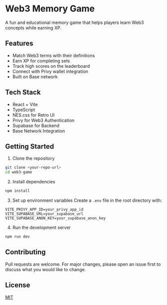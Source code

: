 # Web3 Memory Game

A fun and educational memory game that helps players learn Web3 concepts while earning XP.

## Features

- Match Web3 terms with their definitions
- Earn XP for completing sets
- Track high scores on the leaderboard
- Connect with Privy wallet integration
- Built on Base network

## Tech Stack

- React + Vite
- TypeScript
- NES.css for Retro UI
- Privy for Web3 Authentication
- Supabase for Backend
- Base Network Integration

## Getting Started

1. Clone the repository
```bash
git clone <your-repo-url>
cd web3-game
```

2. Install dependencies
```bash
npm install
```

3. Set up environment variables
Create a `.env` file in the root directory with:
```env
VITE_PRIVY_APP_ID=your_privy_app_id
VITE_SUPABASE_URL=your_supabase_url
VITE_SUPABASE_ANON_KEY=your_supabase_anon_key
```

4. Run the development server
```bash
npm run dev
```

## Contributing

Pull requests are welcome. For major changes, please open an issue first to discuss what you would like to change.

## License

[MIT](https://choosealicense.com/licenses/mit/) 